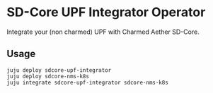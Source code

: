 # SD-Core UPF Integrator Operator

Integrate your (non charmed) UPF with Charmed Aether SD-Core.

## Usage

```shell
juju deploy sdcore-upf-integrator
juju deploy sdcore-nms-k8s
juju integrate sdcore-upf-integrator sdcore-nms-k8s
```
